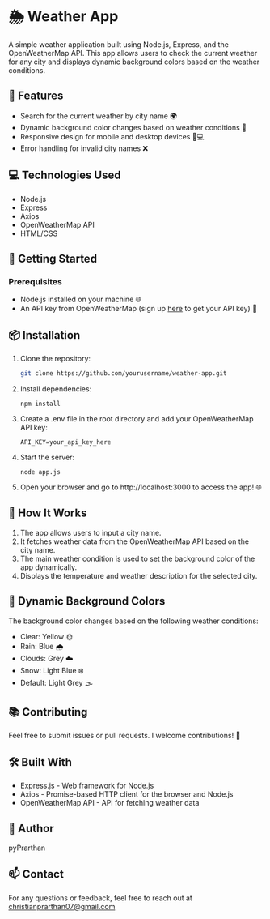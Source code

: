 # 🌦️ Weather App

A simple weather application built using Node.js, Express, and the OpenWeatherMap API. This app allows users to check the current weather for any city and displays dynamic background colors based on the weather conditions.

## 🚀 Features

- Search for the current weather by city name 🌍
- Dynamic background color changes based on weather conditions 🎨
- Responsive design for mobile and desktop devices 📱💻
- Error handling for invalid city names ❌

## 💻 Technologies Used

- Node.js
- Express
- Axios
- OpenWeatherMap API
- HTML/CSS

## 🚀 Getting Started

### Prerequisites

- Node.js installed on your machine 🌐
- An API key from OpenWeatherMap (sign up [here](https://openweathermap.org/appid) to get your API key) 🔑

## 📦 Installation

1. Clone the repository:
   ```bash
   git clone https://github.com/yourusername/weather-app.git
2. Install dependencies:
   ```
   npm install
3. Create a .env file in the root directory and add your OpenWeatherMap API key:
   ```
   API_KEY=your_api_key_here
5. Start the server:
   ```
   node app.js
7. Open your browser and go to http://localhost:3000 to access the app! 🌐

## 🌈 How It Works
1. The app allows users to input a city name.
2. It fetches weather data from the OpenWeatherMap API based on the city name.
3. The main weather condition is used to set the background color of the app dynamically.
4. Displays the temperature and weather description for the selected city.

## 🎨 Dynamic Background Colors
The background color changes based on the following weather conditions:
* Clear: Yellow 🌞
* Rain: Blue 🌧️
* Clouds: Grey ☁️
* Snow: Light Blue ❄️
* Default: Light Grey 🌫️

## 📚 Contributing
Feel free to submit issues or pull requests. I welcome contributions! 🤝

## 🛠️ Built With
* Express.js - Web framework for Node.js
* Axios - Promise-based HTTP client for the browser and Node.js
* OpenWeatherMap API - API for fetching weather data
  
## 👤 Author
pyPrarthan

## 📫 Contact
For any questions or feedback, feel free to reach out at christianprarthan07@gmail.com

